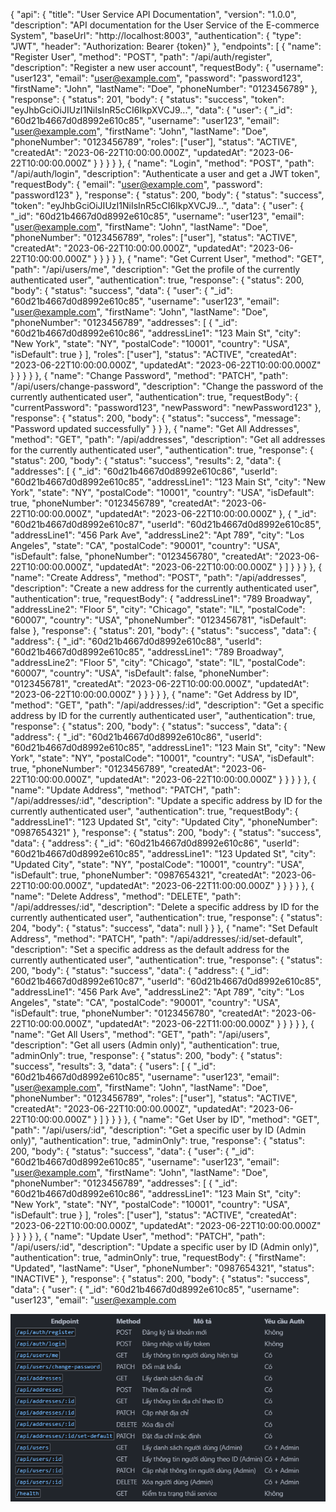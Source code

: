 {
"api": {
"title": "User Service API Documentation",
"version": "1.0.0",
"description": "API documentation for the User Service of the E-commerce System",
"baseUrl": "http://localhost:8003",
"authentication": {
"type": "JWT",
"header": "Authorization: Bearer {token}"
},
"endpoints": [
{
"name": "Register User",
"method": "POST",
"path": "/api/auth/register",
"description": "Register a new user account",
"requestBody": {
"username": "user123",
"email": "user@example.com",
"password": "password123",
"firstName": "John",
"lastName": "Doe",
"phoneNumber": "0123456789"
},
"response": {
"status": 201,
"body": {
"status": "success",
"token": "eyJhbGciOiJIUzI1NiIsInR5cCI6IkpXVCJ9...",
"data": {
"user": {
"\_id": "60d21b4667d0d8992e610c85",
"username": "user123",
"email": "user@example.com",
"firstName": "John",
"lastName": "Doe",
"phoneNumber": "0123456789",
"roles": ["user"],
"status": "ACTIVE",
"createdAt": "2023-06-22T10:00:00.000Z",
"updatedAt": "2023-06-22T10:00:00.000Z"
}
}
}
}
},
{
"name": "Login",
"method": "POST",
"path": "/api/auth/login",
"description": "Authenticate a user and get a JWT token",
"requestBody": {
"email": "user@example.com",
"password": "password123"
},
"response": {
"status": 200,
"body": {
"status": "success",
"token": "eyJhbGciOiJIUzI1NiIsInR5cCI6IkpXVCJ9...",
"data": {
"user": {
"\_id": "60d21b4667d0d8992e610c85",
"username": "user123",
"email": "user@example.com",
"firstName": "John",
"lastName": "Doe",
"phoneNumber": "0123456789",
"roles": ["user"],
"status": "ACTIVE",
"createdAt": "2023-06-22T10:00:00.000Z",
"updatedAt": "2023-06-22T10:00:00.000Z"
}
}
}
}
},
{
"name": "Get Current User",
"method": "GET",
"path": "/api/users/me",
"description": "Get the profile of the currently authenticated user",
"authentication": true,
"response": {
"status": 200,
"body": {
"status": "success",
"data": {
"user": {
"\_id": "60d21b4667d0d8992e610c85",
"username": "user123",
"email": "user@example.com",
"firstName": "John",
"lastName": "Doe",
"phoneNumber": "0123456789",
"addresses": [
{
"_id": "60d21b4667d0d8992e610c86",
"addressLine1": "123 Main St",
"city": "New York",
"state": "NY",
"postalCode": "10001",
"country": "USA",
"isDefault": true
}
],
"roles": ["user"],
"status": "ACTIVE",
"createdAt": "2023-06-22T10:00:00.000Z",
"updatedAt": "2023-06-22T10:00:00.000Z"
}
}
}
}
},
{
"name": "Change Password",
"method": "PATCH",
"path": "/api/users/change-password",
"description": "Change the password of the currently authenticated user",
"authentication": true,
"requestBody": {
"currentPassword": "password123",
"newPassword": "newPassword123"
},
"response": {
"status": 200,
"body": {
"status": "success",
"message": "Password updated successfully"
}
}
},
{
"name": "Get All Addresses",
"method": "GET",
"path": "/api/addresses",
"description": "Get all addresses for the currently authenticated user",
"authentication": true,
"response": {
"status": 200,
"body": {
"status": "success",
"results": 2,
"data": {
"addresses": [
{
"_id": "60d21b4667d0d8992e610c86",
"userId": "60d21b4667d0d8992e610c85",
"addressLine1": "123 Main St",
"city": "New York",
"state": "NY",
"postalCode": "10001",
"country": "USA",
"isDefault": true,
"phoneNumber": "0123456789",
"createdAt": "2023-06-22T10:00:00.000Z",
"updatedAt": "2023-06-22T10:00:00.000Z"
},
{
"_id": "60d21b4667d0d8992e610c87",
"userId": "60d21b4667d0d8992e610c85",
"addressLine1": "456 Park Ave",
"addressLine2": "Apt 789",
"city": "Los Angeles",
"state": "CA",
"postalCode": "90001",
"country": "USA",
"isDefault": false,
"phoneNumber": "0123456780",
"createdAt": "2023-06-22T10:00:00.000Z",
"updatedAt": "2023-06-22T10:00:00.000Z"
}
]
}
}
}
},
{
"name": "Create Address",
"method": "POST",
"path": "/api/addresses",
"description": "Create a new address for the currently authenticated user",
"authentication": true,
"requestBody": {
"addressLine1": "789 Broadway",
"addressLine2": "Floor 5",
"city": "Chicago",
"state": "IL",
"postalCode": "60007",
"country": "USA",
"phoneNumber": "0123456781",
"isDefault": false
},
"response": {
"status": 201,
"body": {
"status": "success",
"data": {
"address": {
"\_id": "60d21b4667d0d8992e610c88",
"userId": "60d21b4667d0d8992e610c85",
"addressLine1": "789 Broadway",
"addressLine2": "Floor 5",
"city": "Chicago",
"state": "IL",
"postalCode": "60007",
"country": "USA",
"isDefault": false,
"phoneNumber": "0123456781",
"createdAt": "2023-06-22T10:00:00.000Z",
"updatedAt": "2023-06-22T10:00:00.000Z"
}
}
}
}
},
{
"name": "Get Address by ID",
"method": "GET",
"path": "/api/addresses/:id",
"description": "Get a specific address by ID for the currently authenticated user",
"authentication": true,
"response": {
"status": 200,
"body": {
"status": "success",
"data": {
"address": {
"\_id": "60d21b4667d0d8992e610c86",
"userId": "60d21b4667d0d8992e610c85",
"addressLine1": "123 Main St",
"city": "New York",
"state": "NY",
"postalCode": "10001",
"country": "USA",
"isDefault": true,
"phoneNumber": "0123456789",
"createdAt": "2023-06-22T10:00:00.000Z",
"updatedAt": "2023-06-22T10:00:00.000Z"
}
}
}
}
},
{
"name": "Update Address",
"method": "PATCH",
"path": "/api/addresses/:id",
"description": "Update a specific address by ID for the currently authenticated user",
"authentication": true,
"requestBody": {
"addressLine1": "123 Updated St",
"city": "Updated City",
"phoneNumber": "0987654321"
},
"response": {
"status": 200,
"body": {
"status": "success",
"data": {
"address": {
"\_id": "60d21b4667d0d8992e610c86",
"userId": "60d21b4667d0d8992e610c85",
"addressLine1": "123 Updated St",
"city": "Updated City",
"state": "NY",
"postalCode": "10001",
"country": "USA",
"isDefault": true,
"phoneNumber": "0987654321",
"createdAt": "2023-06-22T10:00:00.000Z",
"updatedAt": "2023-06-22T11:00:00.000Z"
}
}
}
}
},
{
"name": "Delete Address",
"method": "DELETE",
"path": "/api/addresses/:id",
"description": "Delete a specific address by ID for the currently authenticated user",
"authentication": true,
"response": {
"status": 204,
"body": {
"status": "success",
"data": null
}
}
},
{
"name": "Set Default Address",
"method": "PATCH",
"path": "/api/addresses/:id/set-default",
"description": "Set a specific address as the default address for the currently authenticated user",
"authentication": true,
"response": {
"status": 200,
"body": {
"status": "success",
"data": {
"address": {
"\_id": "60d21b4667d0d8992e610c87",
"userId": "60d21b4667d0d8992e610c85",
"addressLine1": "456 Park Ave",
"addressLine2": "Apt 789",
"city": "Los Angeles",
"state": "CA",
"postalCode": "90001",
"country": "USA",
"isDefault": true,
"phoneNumber": "0123456780",
"createdAt": "2023-06-22T10:00:00.000Z",
"updatedAt": "2023-06-22T11:00:00.000Z"
}
}
}
}
},
{
"name": "Get All Users",
"method": "GET",
"path": "/api/users",
"description": "Get all users (Admin only)",
"authentication": true,
"adminOnly": true,
"response": {
"status": 200,
"body": {
"status": "success",
"results": 3,
"data": {
"users": [
{
"\_id": "60d21b4667d0d8992e610c85",
"username": "user123",
"email": "user@example.com",
"firstName": "John",
"lastName": "Doe",
"phoneNumber": "0123456789",
"roles": ["user"],
"status": "ACTIVE",
"createdAt": "2023-06-22T10:00:00.000Z",
"updatedAt": "2023-06-22T10:00:00.000Z"
}
]
}
}
}
},
{
"name": "Get User by ID",
"method": "GET",
"path": "/api/users/:id",
"description": "Get a specific user by ID (Admin only)",
"authentication": true,
"adminOnly": true,
"response": {
"status": 200,
"body": {
"status": "success",
"data": {
"user": {
"\_id": "60d21b4667d0d8992e610c85",
"username": "user123",
"email": "user@example.com",
"firstName": "John",
"lastName": "Doe",
"phoneNumber": "0123456789",
"addresses": [
{
"_id": "60d21b4667d0d8992e610c86",
"addressLine1": "123 Main St",
"city": "New York",
"state": "NY",
"postalCode": "10001",
"country": "USA",
"isDefault": true
}
],
"roles": ["user"],
"status": "ACTIVE",
"createdAt": "2023-06-22T10:00:00.000Z",
"updatedAt": "2023-06-22T10:00:00.000Z"
}
}
}
}
},
{
"name": "Update User",
"method": "PATCH",
"path": "/api/users/:id",
"description": "Update a specific user by ID (Admin only)",
"authentication": true,
"adminOnly": true,
"requestBody": {
"firstName": "Updated",
"lastName": "User",
"phoneNumber": "0987654321",
"status": "INACTIVE"
},
"response": {
"status": 200,
"body": {
"status": "success",
"data": {
"user": {
"\_id": "60d21b4667d0d8992e610c85",
"username": "user123",
"email": "user@example.com

![alt text](image.png)
